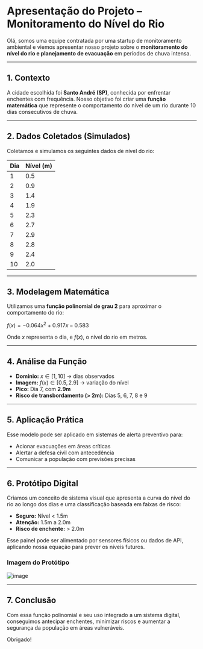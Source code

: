 # Apresentação do Projeto – Monitoramento do Nível do Rio

Olá, somos uma equipe contratada por uma startup de monitoramento ambiental e viemos apresentar nosso projeto sobre o **monitoramento do nível do rio e planejamento de evacuação** em períodos de chuva intensa.

---

## 1. Contexto

A cidade escolhida foi **Santo André (SP)**, conhecida por enfrentar enchentes com frequência. Nosso objetivo foi criar uma **função matemática** que represente o comportamento do nível de um rio durante 10 dias consecutivos de chuva.

---

## 2. Dados Coletados (Simulados)

Coletamos e simulamos os seguintes dados de nível do rio:

| Dia | Nível (m) |
| --- | --------- |
| 1   | 0.5       |
| 2   | 0.9       |
| 3   | 1.4       |
| 4   | 1.9       |
| 5   | 2.3       |
| 6   | 2.7       |
| 7   | 2.9       |
| 8   | 2.8       |
| 9   | 2.4       |
| 10  | 2.0       |

---

## 3. Modelagem Matemática

Utilizamos uma **função polinomial de grau 2** para aproximar o comportamento do rio:

$f(x) = -0.064x^2 + 0.917x - 0.583$

Onde $x$ representa o dia, e $f(x)$, o nível do rio em metros.

---

## 4. Análise da Função

* **Domínio:** $x \in [1, 10]$ → dias observados
* **Imagem:** $f(x) \in [0.5, 2.9]$ → variação do nível
* **Pico:** Dia 7, com **2.9m**
* **Risco de transbordamento (> 2m):** Dias 5, 6, 7, 8 e 9

---

## 5. Aplicação Prática

Esse modelo pode ser aplicado em sistemas de alerta preventivo para:

* Acionar evacuações em áreas críticas
* Alertar a defesa civil com antecedência
* Comunicar a população com previsões precisas

---

## 6. Protótipo Digital

Criamos um conceito de sistema visual que apresenta a curva do nível do rio ao longo dos dias e uma classificação baseada em faixas de risco:

* **Seguro:** Nível < 1.5m
* **Atenção:** 1.5m a 2.0m
* **Risco de enchente:** > 2.0m

Esse painel pode ser alimentado por sensores físicos ou dados de API, aplicando nossa equação para prever os níveis futuros.

### Imagem do Protótipo

![image](https://github.com/user-attachments/assets/90be2fc5-5cf8-46fc-b10a-3f5ed5872a7f)


---

## 7. Conclusão

Com essa função polinomial e seu uso integrado a um sistema digital, conseguimos antecipar enchentes, minimizar riscos e aumentar a segurança da população em áreas vulneráveis.

Obrigado!
